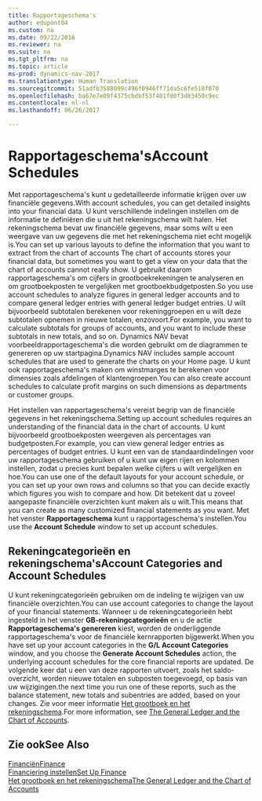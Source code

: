 ```yaml
---
title: Rapportageschema's
author: edupont04
ms.custom: na
ms.date: 09/22/2016
ms.reviewer: na
ms.suite: na
ms.tgt_pltfrm: na
ms.topic: article
ms-prod: dynamics-nav-2017
ms.translationtype: Human Translation
ms.sourcegitcommit: 51adfb3588099c496f0946ff71da5c6fe518f070
ms.openlocfilehash: ba67e7e09f4375cbdbf53f401fd0f3d83450c9ec
ms.contentlocale: nl-nl
ms.lasthandoff: 06/26/2017

---
```


# <a name="account-schedules"></a><span data-ttu-id="48696-102">Rapportageschema's</span><span class="sxs-lookup"><span data-stu-id="48696-102">Account Schedules</span></span>
<span data-ttu-id="48696-103">Met rapportageschema's kunt u gedetailleerde informatie krijgen over uw financiële gegevens.</span><span class="sxs-lookup"><span data-stu-id="48696-103">With account schedules, you can get detailed insights into your financial data.</span></span> <span data-ttu-id="48696-104">U kunt verschillende indelingen instellen om de informatie te definiëren die u uit het rekeningschema wilt halen. Het rekeningschema bevat uw financiële gegevens, maar soms wilt u een weergave van uw gegevens die met het rekeningschema niet echt mogelijk is.</span><span class="sxs-lookup"><span data-stu-id="48696-104">You can set up various layouts to define the information that you want to extract from the chart of accounts The chart of accounts stores your financial data, but sometimes you want to get a view on your data that the chart of accounts cannot really show.</span></span> <span data-ttu-id="48696-105">U gebruikt daarom rapportageschema's om cijfers in grootboekrekeningen te analyseren en om grootboekposten te vergelijken met grootboekbudgetposten.</span><span class="sxs-lookup"><span data-stu-id="48696-105">So you use account schedules to analyze figures in general ledger accounts and to compare general ledger entries with general ledger budget entries.</span></span>
<span data-ttu-id="48696-106">U wilt bijvoorbeeld subtotalen berekenen voor rekeninggroepen en u wilt deze subtotalen opnemen in nieuwe totalen, enzovoort.</span><span class="sxs-lookup"><span data-stu-id="48696-106">For example, you want to calculate subtotals for groups of accounts, and you want to include these subtotals in new totals, and so on.</span></span>
<span data-ttu-id="48696-107">Dynamics NAV bevat voorbeeldrapportageschema's die worden gebruikt om de diagrammen te genereren op uw startpagina.</span><span class="sxs-lookup"><span data-stu-id="48696-107">Dynamics NAV includes sample account schedules that are used to generate the charts on your Home page.</span></span> <span data-ttu-id="48696-108">U kunt ook rapportageschema's maken om winstmarges te berekenen voor dimensies zoals afdelingen of klantengroepen.</span><span class="sxs-lookup"><span data-stu-id="48696-108">You can also create account schedules to calculate profit margins on such dimensions as departments or customer groups.</span></span>  

<span data-ttu-id="48696-109">Het instellen van rapportageschema's vereist begrip van de financiële gegevens in het rekeningschema.</span><span class="sxs-lookup"><span data-stu-id="48696-109">Setting up account schedules requires an understanding of the financial data in the chart of accounts.</span></span>
<span data-ttu-id="48696-110">U kunt bijvoorbeeld grootboekposten weergeven als percentages van budgetposten.</span><span class="sxs-lookup"><span data-stu-id="48696-110">For example, you can view general ledger entries as percentages of budget entries.</span></span>
<span data-ttu-id="48696-111">U kunt een van de standaardindelingen voor uw rapportageschema gebruiken of u kunt uw eigen rijen en kolommen instellen, zodat u precies kunt bepalen welke cijfers u wilt vergelijken en hoe.</span><span class="sxs-lookup"><span data-stu-id="48696-111">You can use one of the default layouts for your account schedule, or you can set up your own rows and columns so that you can decide exactly which figures you wish to compare and how.</span></span>
<span data-ttu-id="48696-112">Dit betekent dat u zoveel aangepaste financiële overzichten kunt maken als u wilt.</span><span class="sxs-lookup"><span data-stu-id="48696-112">This means that you can create as many customized financial statements as you want.</span></span> <span data-ttu-id="48696-113">Met het venster **Rapportageschema** kunt u rapportageschema's instellen.</span><span class="sxs-lookup"><span data-stu-id="48696-113">You use the **Account Schedule** window to set up account schedules.</span></span>  

## <a name="account-categories-and-account-schedules"></a><span data-ttu-id="48696-114">Rekeningcategorieën en rekeningschema's</span><span class="sxs-lookup"><span data-stu-id="48696-114">Account Categories and Account Schedules</span></span>
<span data-ttu-id="48696-115">U kunt rekeningcategorieën gebruiken om de indeling te wijzigen van uw financiële overzichten.</span><span class="sxs-lookup"><span data-stu-id="48696-115">You can use account categories to change the layout of your financial statements.</span></span> <span data-ttu-id="48696-116">Wanneer u de rekeningcategorieën hebt ingesteld in het venster **GB-rekeningcategorieën** en u de actie **Rapportageschema's genereren** kiest, worden de onderliggende rapportageschema's voor de financiële kernrapporten bijgewerkt.</span><span class="sxs-lookup"><span data-stu-id="48696-116">When you have set up your account categories in the **G/L Account Categories** window, and you choose the **Generate Account Schedules** action, the underlying account schedules for the core financial reports are updated.</span></span> <span data-ttu-id="48696-117">De volgende keer dat u een van deze rapporten uitvoert, zoals het saldo-overzicht, worden nieuwe totalen en subposten toegevoegd, op basis van uw wijzigingen.</span><span class="sxs-lookup"><span data-stu-id="48696-117">the next time you run one of these reports, such as the balance statement, new totals and subentries are added, based on your changes.</span></span> <span data-ttu-id="48696-118">Zie voor meer informatie [Het grootboek en het rekeningschema](finance-setup-general-ledger.md).</span><span class="sxs-lookup"><span data-stu-id="48696-118">For more information, see [The General Ledger and the Chart of Accounts](finance-setup-general-ledger.md).</span></span>    
## <a name="see-also"></a><span data-ttu-id="48696-119">Zie ook</span><span class="sxs-lookup"><span data-stu-id="48696-119">See Also</span></span>
[<span data-ttu-id="48696-120">Financiën</span><span class="sxs-lookup"><span data-stu-id="48696-120">Finance</span></span>](finance-setup.md)  
[<span data-ttu-id="48696-121">Financiering instellen</span><span class="sxs-lookup"><span data-stu-id="48696-121">Set Up Finance</span></span>](finance-setup-setup-finance-setup.md)  
[<span data-ttu-id="48696-122">Het grootboek en het rekeningschema</span><span class="sxs-lookup"><span data-stu-id="48696-122">The General Ledger and the Chart of Accounts</span></span>](finance-setup-general-ledger.md)  

